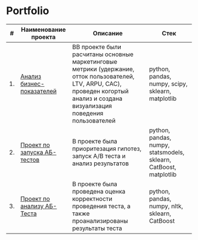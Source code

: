 # Portfolio

| #    | Наименование проекта                | Описание                                                     | Стек                                                         |
| ---- | ------------------------------------------------------------ | ------------------------------------------------------------ | ------------------------------------------------------------ |
| 1.   | [Анализ бизнес-показателей](https://github.com/chugunova99/Portfolio/blob/2dc505a5bf2e416195cc553c2fb85595b06f172e/%D0%90%D0%BD%D0%B0%D0%BB%D0%B8%D0%B7%20%D0%B1%D0%B8%D0%B7%D0%BD%D0%B5%D1%81-%D0%BF%D0%BE%D0%BA%D0%B0%D0%B7%D0%B0%D1%82%D0%B5%D0%BB%D0%B5%D0%B9.ipynb)| ВВ проекте были расчитаны основные маркетинговые метрики (удержание, отток пользователей, LTV, ARPU, CAC), проведен когортый анализ и создана визуализация поведения пользователей| python, pandas, numpy, scipy, sklearn, matplotlib       |
| 2.   | [Проект по запуска АБ-тестов](https://github.com/chugunova99/Portfolio/blob/2dc505a5bf2e416195cc553c2fb85595b06f172e/%D0%90%D0%91-%D1%82%D0%B5%D1%81%D1%82_%D0%BE%D1%86%D0%B5%D0%BD%D0%BA%D0%B0%20%D1%80%D0%B5%D0%B7%D1%83%D0%BB%D1%8C%D1%82%D0%B0%D1%82%D0%BE%D0%B2.ipynb)| В проекте была приоритезация гипотез, запуск A/B теста и анализ результатов | python, pandas, numpy, statsmodels, sklearn, CatBoost, matplotlib |
| 3.   | [Проект по анализу АБ-Теста](https://github.com/chugunova99/Portfolio/blob/main/AB-%D1%82%D0%B5%D1%81%D1%82_%D0%B7%D0%B0%D0%BF%D1%83%D1%81%D0%BA_%D0%B3%D0%B8%D0%BF%D0%BE%D1%82%D0%B5%D0%B7%D1%8B_%D0%B0%D0%BD%D0%B0%D0%BB%D0%B8%D0%B7_%D1%80%D0%B5%D0%B7%D1%83%D0%BB%D1%8C%D1%82%D0%B0%D1%82%D0%BE%D0%B2.ipynb) | В проекте была проведена оценка корректности проведения теста, а также проанализированы результаты теста | python, pandas, numpy, nltk, sklearn, CatBoost |

